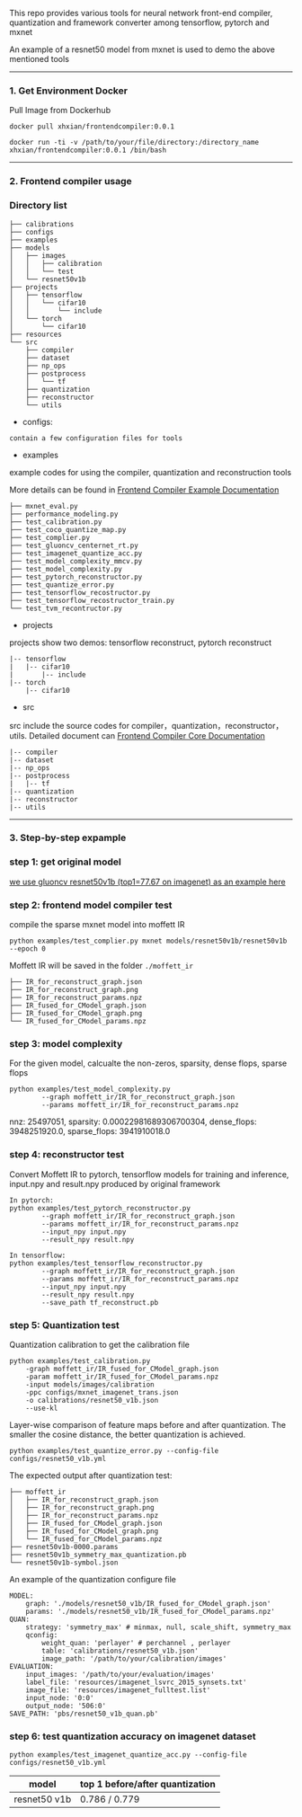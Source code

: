 This repo provides various tools for neural network front-end compiler, quantization and framework converter among tensorflow, pytorch and mxnet

An example of a resnet50 model from mxnet is used to demo the above mentioned tools

---
### 1. Get Environment Docker

Pull Image from Dockerhub

```
docker pull xhxian/frontendcompiler:0.0.1

docker run -ti -v /path/to/your/file/directory:/directory_name xhxian/frontendcompiler:0.0.1 /bin/bash
```

---
###  2. Frontend compiler usage

### Directory list
```
├── calibrations
├── configs
├── examples
├── models
│   ├── images
│   │   ├── calibration
│   │   └── test
│   └── resnet50v1b
├── projects
│   ├── tensorflow
│   │   └── cifar10
│   │       └── include
│   └── torch
│       └── cifar10
├── resources
└── src
    ├── compiler
    ├── dataset
    ├── np_ops
    ├── postprocess
    │   └── tf
    ├── quantization
    ├── reconstructor
    └── utils
```

- configs:
```
contain a few configuration files for tools
```

- examples

example codes for using the compiler, quantization and reconstruction tools

More details can be found in [Frontend Compiler Example Documentation](resources/Frontend_Compiler_Examples.md)
```
├── mxnet_eval.py
├── performance_modeling.py
├── test_calibration.py
├── test_coco_quantize_map.py
├── test_complier.py
├── test_gluoncv_centernet_rt.py
├── test_imagenet_quantize_acc.py
├── test_model_complexity_mmcv.py
├── test_model_complexity.py
├── test_pytorch_reconstructor.py
├── test_quantize_error.py
├── test_tensorflow_recostructor.py
├── test_tensorflow_recostructor_train.py
└── test_tvm_recontructor.py
```


- projects

projects show two demos: tensorflow reconstruct, pytorch reconstruct
```
|-- tensorflow
|   |-- cifar10
|       |-- include
|-- torch
    |-- cifar10
```

- src

src include the source codes for compiler，quantization，reconstructor，utils. Detailed document can [Frontend Compiler Core Documentation](resources/Frontend_Compiler_Core.md)

```
|-- compiler
|-- dataset
|-- np_ops
|-- postprocess
|   |-- tf
|-- quantization
|-- reconstructor
|-- utils
```
---
### 3. Step-by-step  expample

### step 1: get original model

[we use gluoncv resnet50v1b (top1=77.67 on imagenet) as an example here](https://drive.google.com/drive/folders/1Rz0Z6UQbypHeVxr8lNAwef0n-MVYDZfM?usp=sharing)

### step 2: frontend model compiler test
compile the sparse mxnet model into moffett IR

``` python examples/test_complier.py mxnet models/resnet50v1b/resnet50v1b --epoch 0 ```

Moffett IR will be saved in the folder `./moffett_ir`
```
├── IR_for_reconstruct_graph.json
├── IR_for_reconstruct_graph.png
├── IR_for_reconstruct_params.npz
├── IR_fused_for_CModel_graph.json
├── IR_fused_for_CModel_graph.png
└── IR_fused_for_CModel_params.npz
```

### step 3: model complexity
For the given model, calcualte the non-zeros, sparsity, dense flops, sparse flops
```
python examples/test_model_complexity.py
        --graph moffett_ir/IR_for_reconstruct_graph.json
        --params moffett_ir/IR_for_reconstruct_params.npz
```
nnz: 25497051, sparsity: 0.00022981689306700304, dense_flops: 3948251920.0, sparse_flops: 3941910018.0

### step 4: reconstructor test
Convert Moffett IR to pytorch, tensorflow models for training and inference, input.npy and result.npy produced by original framework
```
In pytorch:
python examples/test_pytorch_reconstructor.py
        --graph moffett_ir/IR_for_reconstruct_graph.json
        --params moffett_ir/IR_for_reconstruct_params.npz
        --input_npy input.npy
        --result_npy result.npy
```

```
In tensorflow:
python examples/test_tensorflow_reconstructor.py
        --graph moffett_ir/IR_for_reconstruct_graph.json
        --params moffett_ir/IR_for_reconstruct_params.npz
        --input_npy input.npy
        --result_npy result.npy
        --save_path tf_reconstruct.pb
```

### step 5: Quantization test

Quantization calibration to get the calibration file

```
python examples/test_calibration.py 
    -graph moffett_ir/IR_fused_for_CModel_graph.json 
    -param moffett_ir/IR_fused_for_CModel_params.npz 
    -input models/images/calibration 
    -ppc configs/mxnet_imagenet_trans.json 
    -o calibrations/resnet50_v1b.json  
    --use-kl
```

Layer-wise comparison of feature maps before and after quantization. The smaller the cosine distance, the better quantization is achieved.

```
python examples/test_quantize_error.py --config-file configs/resnet50_v1b.yml
```
The expected output after quantization test:
```
├── moffett_ir
│   ├── IR_for_reconstruct_graph.json
│   ├── IR_for_reconstruct_graph.png
│   ├── IR_for_reconstruct_params.npz
│   ├── IR_fused_for_CModel_graph.json
│   ├── IR_fused_for_CModel_graph.png
│   └── IR_fused_for_CModel_params.npz
├── resnet50v1b-0000.params
├── resnet50v1b_symmetry_max_quantization.pb
└── resnet50v1b-symbol.json
```

An example of the quantization configure file
```
MODEL:
    graph: './models/resnet50_v1b/IR_fused_for_CModel_graph.json'
    params: './models/resnet50_v1b/IR_fused_for_CModel_params.npz'
QUAN:
    strategy: 'symmetry_max' # minmax, null, scale_shift, symmetry_max
    qconfig:
        weight_quan: 'perlayer' # perchannel , perlayer
        table: 'calibrations/resnet50_v1b.json'
        image_path: '/path/to/your/calibration/images'
EVALUATION:
    input_images: '/path/to/your/evaluation/images'
    label_file: 'resources/imagenet_lsvrc_2015_synsets.txt'
    image_file: 'resources/imagenet_fulltest.list'
    input_node: '0:0'
    output_node: '506:0'
SAVE_PATH: 'pbs/resnet50_v1b_quan.pb'
```

### step 6: test quantization accuracy on imagenet dataset 

```
python examples/test_imagenet_quantize_acc.py --config-file configs/resnet50_v1b.yml
```
| model |  top 1 before/after quantization |
| --- | --- |
| resnet50 v1b   |  0.786 / 0.779      |

